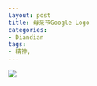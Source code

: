 ```yaml
---
layout: post
title: 母亲节Google Logo
categories:
- Diandian
tags:
- 精神, 
---
```

<img src="http://m3.img.srcdd.com/farm5/185/27CBE4A1CBC6B72C37EBB45D8136BFB9_276_120.GIF" />
